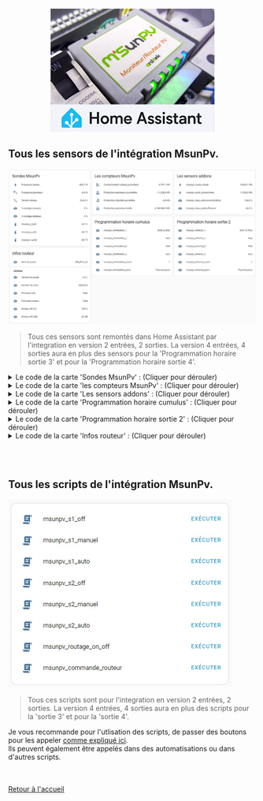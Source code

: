 <p align="center"><img src="/images/msunpv_to_ha.jpg?token=GHSAT0AAAAAACH6VDSSWYHXPXZIN7LRLMMQZJWRDEQ"></p>

    
## Tous les sensors de l'intégration MsunPv.

![](images/tous_les_sensors_2_2.jpg)

>Tous ces sensors sont remontés dans Home Assistant par l'integration en version 2 entrées, 2 sorties. La version 4 entrées, 4 sorties aura en plus des sensors pour la 'Programmation horaire sortie 3' et pour la 'Programmation horaire sortie 4'.

<details>
  <summary>Le code de la carte 'Sondes MsunPv' : (Cliquer pour dérouler)</summary>

```yml
type: entities
entities:
  - entity: sensor.msunpv_powreso
  - entity: sensor.msunpv_powpv
  - entity: sensor.msunpv_voltres
  - entity: sensor.msunpv_outbal
  - entity: sensor.msunpv_outrad
  - entity: sensor.msunpv_t_bal1
  - entity: sensor.msunpv_t_sdb
  - entity: sensor.msunpv_t_amb
title: Sondes MsunPv
```
</details>
<details>
  <summary>Le code de la carte 'les compteurs MsunPv' : (Cliquer pour dérouler)</summary>

```yml
type: entities
entities:
  - entity: sensor.msunpv_enconso
  - entity: sensor.msunpv_enpv_j
  - entity: sensor.msunpv_eninj
  - entity: sensor.msunpv_enpv_p
title: Les compteurs MsunPv
```
</details>
<details>
  <summary>Le code de la carte 'Les sensors addons' : (Cliquer pour dérouler)</summary>

```yml
type: entities
entities:
  - entity: sensor.msunpv_conso_totale
  - entity: sensor.msunpv_prod_consommee
  - entity: sensor.msunpv_taux_autoconsommation
  - entity: sensor.msunpv_taux_autosuffisance
title: Les sensors addons
```
</details>
<details>
  <summary>Le code de la carte 'Programmation horaire cumulus' : (Cliquer pour dérouler)</summary>

```yml
type: entities
entities:
  - entity: sensor.msunpv_timerballon_1
  - entity: sensor.msunpv_timerballon_2
  - entity: sensor.msunpv_timerballon_3
  - entity: sensor.msunpv_timerballon_4
  - entity: sensor.msunpv_timerballon_count
  - entity: sensor.msunpv_timerballon_jours
title: Programmation horaire cumulus
```
</details>
<details>
  <summary>Le code de la carte 'Programmation horaire sortie 2' : (Cliquer pour dérouler)</summary>

```yml
type: entities
entities:
  - entity: sensor.msunpv_timers2_1
  - entity: sensor.msunpv_timers2_2
  - entity: sensor.msunpv_timers2_3
  - entity: sensor.msunpv_timers2_4
  - entity: sensor.msunpv_timers2_count
  - entity: sensor.msunpv_timers2_jours
title: Programmation horaire sortie 2
```
</details>
<details>
  <summary>Le code de la carte 'Infos routeur' : (Cliquer pour dérouler)</summary>

```yml
type: entities
entities:
  - entity: sensor.msunpv_infos
    name: Nom du projet
  - type: section
    label: Attributs
  - type: attribute
    entity: sensor.msunpv_infos
    name: Version du projet
    attribute: version
  - type: attribute
    entity: sensor.msunpv_infos
    name: Numéro de série
    attribute: num_de_serie
  - type: attribute
    entity: sensor.msunpv_infos
    name: Firmware wifi
    attribute: firmware_wifi
  - type: attribute
    entity: sensor.msunpv_infos
    name: Firmware routeur
    attribute: firmware_routeur
  - type: attribute
    entity: sensor.msunpv_infos
    name: Niveau wifi (%)
    attribute: rssi_percent
    suffix: '%'
  - type: attribute
    entity: sensor.msunpv_infos
    name: Niveau wifi (dB)
    attribute: rssi_db
    suffix: dB
title: Infos routeur
```
</details>

</br></br>

## Tous les scripts de l'intégration MsunPv.

![](images/tous_les_scripts_2_2.jpg)

>Tous ces scripts sont pour l'integration en version 2 entrées, 2 sorties. La version 4 entrées, 4 sorties aura en plus des scripts pour la 'sortie 3' et pour la 'sortie 4'.

Je vous recommande pour l'utlisation des scripts, de passer des boutons pour les appeler [comme expliqué ici](COMMANDES.md#exemple-du-fonctionnement-en-image).</br>
Ils peuvent également être appelés dans des automatisations ou dans d'autres scripts.

</br></br>
[Retour à l'accueil](README.md#msunpv-to-ha)

</br></br>
